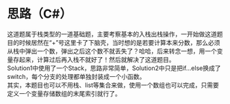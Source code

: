 # 思路（C#）
这道题属于栈类型的一道基础题，主要考察基本的入栈出栈操作，一开始做这道题目的时候居然在“+”号这里卡了下脑壳，当时想的是若要计算本来分数，那么必须从栈中弹出一个数，弹出之后这个数不就丢失了？哈哈，后来转念一想，用一个变量存起来，计算过后再入栈不就好了！然后就解决了这道题目。  
Solution1中使用了一个Stack，思路非常简单，Solution2中只是把if...else换成了switch，每个分支的处理都单独封装成一个小函数。  
其实，本题目也可以不用栈、list等集合来做，使用一个数组也可以完成，只需要定义一个变量存储数组的末尾索引就行了。